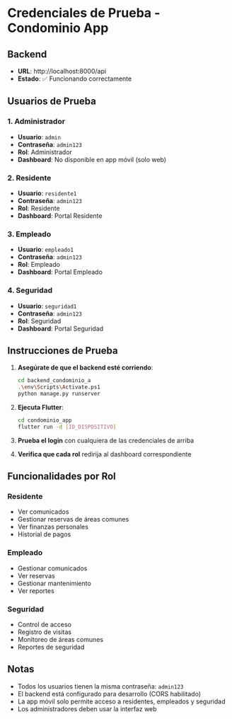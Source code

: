 # Credenciales de Prueba - Condominio App

## Backend
- **URL**: http://localhost:8000/api
- **Estado**: ✅ Funcionando correctamente

## Usuarios de Prueba

### 1. Administrador
- **Usuario**: `admin`
- **Contraseña**: `admin123`
- **Rol**: Administrador
- **Dashboard**: No disponible en app móvil (solo web)

### 2. Residente
- **Usuario**: `residente1`
- **Contraseña**: `admin123`
- **Rol**: Residente
- **Dashboard**: Portal Residente

### 3. Empleado
- **Usuario**: `empleado1`
- **Contraseña**: `admin123`
- **Rol**: Empleado
- **Dashboard**: Portal Empleado

### 4. Seguridad
- **Usuario**: `seguridad1`
- **Contraseña**: `admin123`
- **Rol**: Seguridad
- **Dashboard**: Portal Seguridad

## Instrucciones de Prueba

1. **Asegúrate de que el backend esté corriendo**:
   ```bash
   cd backend_condominio_a
   .\env\Scripts\Activate.ps1
   python manage.py runserver
   ```

2. **Ejecuta Flutter**:
   ```bash
   cd condominio_app
   flutter run -d [ID_DISPOSITIVO]
   ```

3. **Prueba el login** con cualquiera de las credenciales de arriba

4. **Verifica que cada rol** redirija al dashboard correspondiente

## Funcionalidades por Rol

### Residente
- Ver comunicados
- Gestionar reservas de áreas comunes
- Ver finanzas personales
- Historial de pagos

### Empleado
- Gestionar comunicados
- Ver reservas
- Gestionar mantenimiento
- Ver reportes

### Seguridad
- Control de acceso
- Registro de visitas
- Monitoreo de áreas comunes
- Reportes de seguridad

## Notas
- Todos los usuarios tienen la misma contraseña: `admin123`
- El backend está configurado para desarrollo (CORS habilitado)
- La app móvil solo permite acceso a residentes, empleados y seguridad
- Los administradores deben usar la interfaz web





